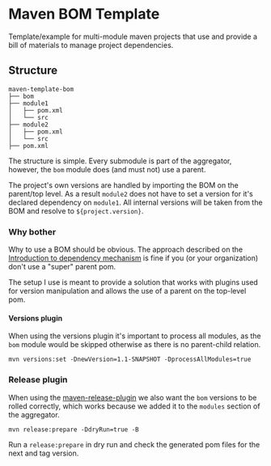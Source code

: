 # Maven BOM Template

Template/example for multi-module maven projects that use and provide a bill of materials to manage project dependencies.

## Structure

    maven-template-bom
    ├── bom
    ├── module1
    │   ├── pom.xml
    │   └── src
    ├── module2
    │   ├── pom.xml
    │   └── src
    ├── pom.xml


The structure is simple. Every submodule is part of the aggregator, however, the `bom` module does (and must not) use a parent.

The project's own versions are handled by importing the BOM on the parent/top level. As a result `module2` does not have to set a version for it's declared dependency on `module1`. All internal versions will be taken from the BOM and resolve to `${project.version}`.


### Why bother

Why to use a BOM should be obvious. The approach described on the [Introduction to dependency mechanism](https://maven.apache.org/guides/introduction/introduction-to-dependency-mechanism.html) is fine if you (or your organization) don't use a "super" parent pom. 

The setup I use is meant to provide a solution that works with plugins used for version manipulation and allows the use of a parent on the top-level pom.

#### Versions plugin

When using the versions plugin it's important to process all modules, as the `bom` module would be skipped otherwise as there is no parent-child relation.

    mvn versions:set -DnewVersion=1.1-SNAPSHOT -DprocessAllModules=true
    
### Release plugin

When using the [maven-release-plugin](https://maven.apache.org/maven-release/maven-release-plugin/index.html) we also want the `bom` versions to be rolled correctly, which works because we added it to the `modules` section of the aggregator.

    mvn release:prepare -DdryRun=true -B

Run a `release:prepare` in dry run and check the generated pom files for the next and tag version.
